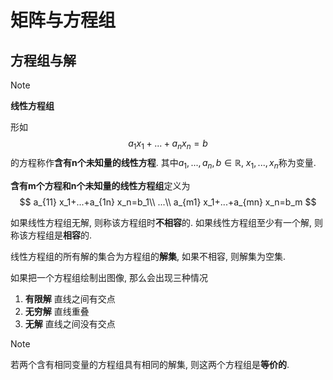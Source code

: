 # 矩阵与方程组

## 方程组与解

> [!NOTE]
>
> **线性方程组**
>
> 形如
> $$
> a_1 x_1+...+a_n x_n=b
> $$
> 的方程称作**含有n个未知量的线性方程**. 其中$a_1, ..., a_n, b \in \mathbb{R}$, $x_1, ..., x_n$​称为变量.
>
> **含有m个方程和n个未知量的线性方程组**定义为
> $$
> a_{11} x_1+...+a_{1n} x_n=b_1\\
> ...\\
> a_{m1} x_1+...+a_{mn} x_n=b_m
> $$

如果线性方程组无解, 则称该方程组时**不相容**的. 如果线性方程组至少有一个解, 则称该方程组是**相容**的.

线性方程组的所有解的集合为方程组的**解集**, 如果不相容, 则解集为空集.



如果把一个方程组绘制出图像, 那么会出现三种情况

1. **有限解** 直线之间有交点
2. **无穷解** 直线重叠
3. **无解** 直线之间没有交点



> [!NOTE]
>
> 若两个含有相同变量的方程组具有相同的解集, 则这两个方程组是**等价的**.